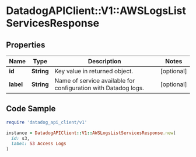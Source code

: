 # DatadogAPIClient::V1::AWSLogsListServicesResponse

## Properties

| Name | Type | Description | Notes |
| ---- | ---- | ----------- | ----- |
| **id** | **String** | Key value in returned object. | [optional] |
| **label** | **String** | Name of service available for configuration with Datadog logs. | [optional] |

## Code Sample

```ruby
require 'datadog_api_client/v1'

instance = DatadogAPIClient::V1::AWSLogsListServicesResponse.new(
  id: s3,
  label: S3 Access Logs
)
```

